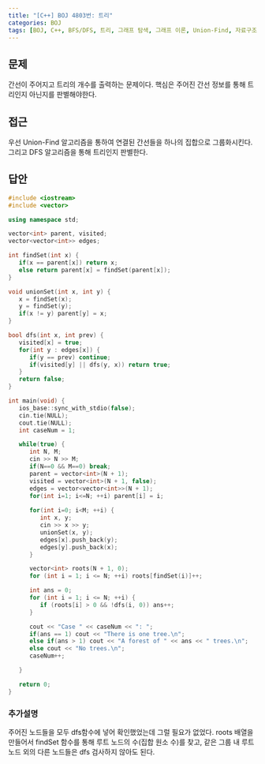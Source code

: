 ```yaml
---
title: "[C++] BOJ 4803번: 트리"
categories: BOJ
tags: [BOJ, C++, BFS/DFS, 트리, 그래프 탐색, 그래프 이론, Union-Find, 자료구조]
---
```


## 문제

간선이 주어지고 트리의 개수를 출력하는 문제이다. 핵심은 주어진 간선 정보를 통해 트리인지 아닌지를 판별해야한다.

## 접근

우선 Union-Find 알고리즘을 통하여 연결된 간선들을 하나의 집합으로 그룹화시킨다. 그리고 DFS 알고리즘을 통해 트리인지 판별한다. 

## 답안

```cpp
#include <iostream>
#include <vector>

using namespace std;

vector<int> parent, visited;
vector<vector<int>> edges;

int findSet(int x) {
   if(x == parent[x]) return x;
   else return parent[x] = findSet(parent[x]);
}

void unionSet(int x, int y) {
   x = findSet(x);
   y = findSet(y);
   if(x != y) parent[y] = x;
}

bool dfs(int x, int prev) {
   visited[x] = true;
   for(int y : edges[x]) {
      if(y == prev) continue; 
      if(visited[y] || dfs(y, x)) return true; 
   }
   return false;
}

int main(void) {
   ios_base::sync_with_stdio(false);
   cin.tie(NULL);
   cout.tie(NULL);
   int caseNum = 1;

   while(true) {
      int N, M;
      cin >> N >> M;
      if(N==0 && M==0) break;
      parent = vector<int>(N + 1);
      visited = vector<int>(N + 1, false);
      edges = vector<vector<int>>(N + 1);
      for(int i=1; i<=N; ++i) parent[i] = i;
      
      for(int i=0; i<M; ++i) {
         int x, y;
         cin >> x >> y;
         unionSet(x, y);
         edges[x].push_back(y);
         edges[y].push_back(x);
      }

      vector<int> roots(N + 1, 0);
      for (int i = 1; i <= N; ++i) roots[findSet(i)]++;

      int ans = 0;
      for (int i = 1; i <= N; ++i) {
         if (roots[i] > 0 && !dfs(i, 0)) ans++;
      }  

      cout << "Case " << caseNum << ": ";
      if(ans == 1) cout << "There is one tree.\n";
      else if(ans > 1) cout << "A forest of " << ans << " trees.\n";
      else cout << "No trees.\n";
      caseNum++;

   }

   return 0;
}
```

### 추가설명

주어진 노드들을 모두 dfs함수에 넣어 확인했었는데 그럴 필요가 없었다. roots 배열을 만들어서 findSet 함수를 통해 루트 노드의 수(집합 원소 수)를 찾고, 같은 그룹 내 루트 노드 외의 다른 노드들은 dfs 검사하지 않아도 된다.